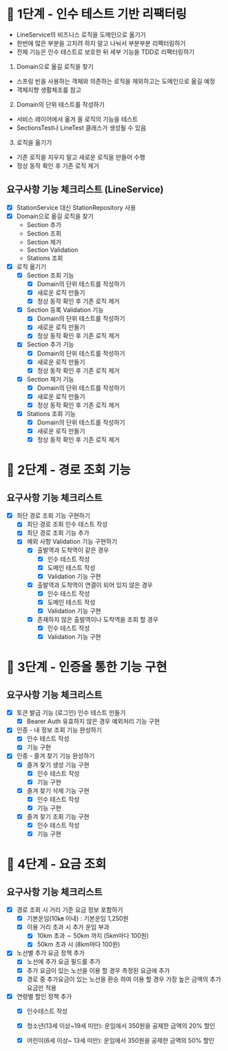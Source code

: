 # 🚀 1단계 - 인수 테스트 기반 리팩터링

- LineService의 비즈니스 로직을 도메인으로 옮기기
- 한번에 많은 부분을 고치려 하지 말고 나눠서 부분부분 리팩터링하기
- 전체 기능은 인수 테스트로 보호한 뒤 세부 기능을 TDD로 리팩터링하기

1. Domain으로 옮길 로직을 찾기
- 스프링 빈을 사용하는 객체와 의존하는 로직을 제외하고는 도메인으로 옮길 예정
- 객체지향 생활체조를 참고
2. Domain의 단위 테스트를 작성하기
- 서비스 레이어에서 옮겨 올 로직의 기능을 테스트
- SectionsTest나 LineTest 클래스가 생성될 수 있음
3. 로직을 옮기기
- 기존 로직을 지우지 말고 새로운 로직을 만들어 수행
- 정상 동작 확인 후 기존 로직 제거

## 요구사항 기능 체크리스트 (LineService)
- [X] StationService 대신 StationRepository 사용
- [X] Domain으로 옮길 로직을 찾기
  - Section 추가
  - Section 조회
  - Section 제거
  - Section Validation
  - Stations 조회  
- [X] 로직 옮기기 
  - [X] Section 조회 기능
    - [X] Domain의 단위 테스트를 작성하기
    - [X] 새로운 로직 만들기
    - [X] 정상 동작 확인 후 기존 로직 제거   
  - [X] Section 등록 Validation 기능
    - [X] Domain의 단위 테스트를 작성하기
    - [x] 새로운 로직 만들기
    - [X] 정상 동작 확인 후 기존 로직 제거 
  - [X] Section 추가 기능
    - [X] Domain의 단위 테스트를 작성하기
    - [X] 새로운 로직 만들기
    - [X] 정상 동작 확인 후 기존 로직 제거 
  - [X] Section 제거 기능
    - [X] Domain의 단위 테스트를 작성하기
    - [X] 새로운 로직 만들기
    - [X] 정상 동작 확인 후 기존 로직 제거
  - [X] Stations 조회 기능
    - [X] Domain의 단위 테스트를 작성하기
    - [X] 새로운 로직 만들기
    - [X] 정상 동작 확인 후 기존 로직 제거

# 🚀 2단계 - 경로 조회 기능
 
## 요구사항 기능 체크리스트
- [X] 최단 경로 조회 기능 구현하기 
  - [X] 최단 경로 조회 인수 테스트 작성
  - [X] 최단 경로 조회 기능 추가
  - [X] 예외 사항 Validation 기능 구현하기
    - [X] 출발역과 도착역이 같은 경우
      - [X] 인수 테스트 작성
      - [X] 도메인 테스트 작성
      - [X] Validation 기능 구현
    - [X] 출발역과 도착역이 연결이 되어 있지 않은 경우
      - [X] 인수 테스트 작성
      - [X] 도메인 테스트 작성
      - [X] Validation 기능 구현 
    - [X] 존재하지 않은 출발역이나 도착역을 조회 할 경우
      - [X] 인수 테스트 작성
      - [X] Validation 기능 구현  

# 🚀 3단계 - 인증을 통한 기능 구현

## 요구사항 기능 체크리스트
- [X] 토큰 발급 기능 (로그인) 인수 테스트 만들기
  - [X] Bearer Auth 유효하지 않은 경우 예외처리 기능 구현 
- [X] 인증 - 내 정보 조회 기능 완성하기
  - [X] 인수 테스트 작성
  - [X] 기능 구현
- [X] 인증 - 즐겨 찾기 기능 완성하기
  - [X] 즐겨 찾기 생성 기능 구현
    - [X] 인수 테스트 작성
    - [X] 기능 구현  
  - [X] 즐겨 찾기 삭제 기능 구현
    - [X] 인수 테스트 작성
    - [X] 기능 구현
  - [X] 즐겨 찾기 조회 기능 구현
    - [X] 인수 테스트 작성
    - [X] 기능 구현

# 🚀 4단계 - 요금 조회

## 요구사항 기능 체크리스트
- [X] 경로 조회 시 거리 기준 요금 정보 포함하기
  - [X] 기본운임(10㎞ 이내) : 기본운임 1,250원
  - [X] 이용 거리 초과 시 추가 운임 부과
    - [X] 10km 초과 ∼ 50km 까지 (5km마다 100원)
    - [X] 50km 초과 시 (8km마다 100원) 
- [X] 노선별 추가 요금 정책 추가
  - [X] 노선에 추가 요금 필드를 추가
  - [X] 추가 요금이 있는 노선을 이용 할 경우 측정된 요금에 추가
  - [X] 경로 중 추가요금이 있는 노선을 환승 하여 이용 할 경우 가장 높은 금액의 추가 요금만 적용
- [X] 연령별 할인 정책 추가
  - [X] 인수테스트 작성 
  - [X] 청소년(13세 이상~19세 미만): 운임에서 350원을 공제한 금액의 20% 할인
  - [X] 어린이(6세 이상~ 13세 미만): 운임에서 350원을 공제한 금액의 50% 할인
  
